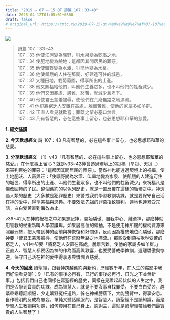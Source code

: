 ```yaml
---
title: "2019 – 07 – 15 QT 詩篇 107：33~43"
date: 2025-04-12T01:05:01+0800
draft: false
# original_url: https://cmtc.tw/2019-07-15-qt-%e8%a9%a9%e7%af%87-107%ef%bc%9a3343
---
```


![](/images/qt.jpg)
> 詩篇 107：33\~43  
> 107：33 他使江河變為曠野，叫水泉變為乾渴之地，  
> 107：34 使肥地變為鹼地；這都因其間居民的罪惡。  
> 107：35 他使曠野變為水潭，叫旱地變為水泉。  
> 107：36 他使飢餓的人住在那裏，好建造可住的城邑，  
> 107：37 又種田地，栽葡萄園，得享所出的土產。  
> 107：38 他又賜福給他們，叫他們生養眾多，也不叫他們的牲畜減少。  
> 107：39 他們又因暴虐、患難、愁苦，就減少且卑下。  
> 107：40 他使君王蒙羞被辱，使他們在荒廢無路之地漂流。  
> 107：41 他卻將窮乏人安置在高處，脫離苦難，使他的家屬多如羊群。  
> 107：42 正直人看見就歡喜；罪孽之輩必塞口無言。  
> 107：43 凡有智慧的，必在這些事上留心，也必思想耶和華的慈愛。

**1. 經文誦讀**

**2.  今天默想經文**
詩 107：43 凡有智慧的，必在這些事上留心，也必思想耶和華的慈愛。

**3. 分享默想經文**
（1）v43「凡有智慧的，必在這些事上留心，也必思想耶和華的慈愛。」在什麼事上留心？就是v33\~42神會透過環境上的災禍（旱災、天災…）來審判百姓的罪惡：「這都因其間居民的罪惡」。當然神也能透過環境上的祝福，使土地肥沃、人畜興旺：「使曠野變為水潭、叫旱地變為水泉、使飢餓的人建造可住的城邑、得享所出的土產、叫他們生養眾多，也不叫他們的牲畜減少」來祝福凡是悔改回轉的子民。整個舊約的以色列歷史，就是一直反覆在這樣的循環之中。神透過人類的歷史（大多數是犯罪歷史）來警戒我們學習教訓功課，就是要保守自己活在神的愛中，得享美福與恩典。不要效法先祖的罪惡招致審判，連地也連累受咒詛，白白受苦直到悔改為止。

v39\~42人在神的祝福之中如果忘記神，開始驕傲、自我中心、離棄神，那麼神就用管教的杖重新叫人學習謙卑。如果居高位的領袖，不是使用神所賜的權柄資源來照顧弱勢，把人帶到神的面前與神恢復和好關係，反而因為權勢地位而驕傲，那麼神要「使君王蒙羞被辱，使他們在荒廢無路之地漂流。」那些受到領袖欺壓受苦的窮乏人，v41神卻要「將窮乏人安置在高處，脫離苦難，使他的家屬多如羊群。」正直人、智慧人都要因為神的作為而高興歡喜，也要受警戒學教訓，遠離驕傲與悖逆，保守自己活在神的愛中得享恩典憐憫與慈愛。

**4. 今天的回應**
讀聖經，跟著神跨越舊約與新約，歷經數千年，在人生的縮影中我們好像看見傳1：9「已有的事後必再有，已行的事後必再行，日光之下並無新事。」包括我們自己也同樣在寫聖經的歷史，同樣在見證起起伏伏的人生之中，我們是否學到寶貴的功課，成為智慧人，就是不要沒事自找罪受，不要白白受苦，趕緊乖乖聽話順服，少走曠野冤枉道路，躲在神翅膀蔭下，大能膀臂中，得享安息。自作聰明的反成為愚妄，單純又聽話順服的，是智慧人。讀聖經不是讀知識，而是學習人生教訓與功課，如何套用在自己身上，感謝主，這就是讀聖經帶給我們最寶貴的人生智慧了！
